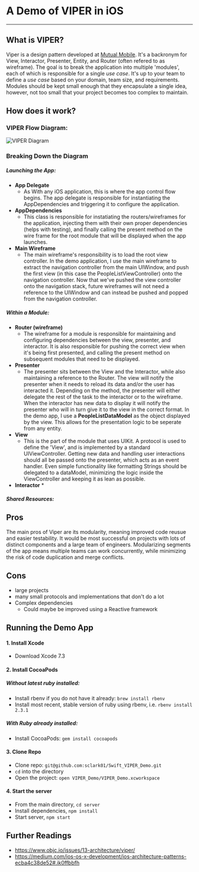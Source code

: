 # A Demo of VIPER in iOS
---

## What is VIPER?
Viper is a design pattern developed at [Mutual Mobile](https://github.com/mutualmobile/). It's a backronym for View, Interactor, Presenter, Entity, and Router (often refered to as wireframe). The goal is to break the application into multiple 'modules', each of which is responsible for a single *use case*. It's up to your team to define a *use case* based on your domain, team size, and requirements. Modules should be kept small enough that they encapsulate a single idea, however, not too small that your project becomes too complex to maintain. 
## How does it work?
### VIPER Flow Diagram:
![VIPER Diagram](https://raw.githubusercontent.com/sclark01/Swift_VIPER_Demo/master/viper_wireframe.png "VIPER Diagram")
### Breaking Down the Diagram
##### Launching the App:
* __App Delegate__
    * As With any iOS application, this is where the app control flow begins. The app delegate is responsible for instantiating the AppDependencies and triggering it to configure the application.
* __AppDependencies__
    * This class is responsible for instatiating the routers/wireframes for the application, injecting them with their own proper dependencies (helps with testing), and finally calling the present method on the wire frame for the root module that will be displayed when the app launches.
* __Main Wireframe__ 
    * The main wireframe's responsibility is to load the root view controller. In the demo application, I use the main wireframe to extract the navigation controller from the main UIWindow, and push the first view (in this case the PeopleListViewController) onto the navigation controller. Now that we've pushed the view controller onto the navigation stack, future wireframes will not need a reference to the UIWindow and can instead be pushed and popped from the navigation controller.
##### Within a Module:
* __Router (wireframe)__
    * The wireframe for a module is responsible for maintaining and configuring dependencies between the view, presenter, and interactor. It is also responsible for pushing the correct view when it's being first presented, and calling the present method on subsequent modules that need to be displayed.
* __Presenter__ 
    * The presenter sits between the View and the Interactor, while also maintaining a reference to the Router. The view will notify the presenter when it needs to reload its data and/or the user has interacted it. Depending on the method, the presenter will either delegate the rest of the task to the interactor or to the wireframe. When the interactor has new data to display it will notify the presenter who will in turn give it to the view in the correct format. In the demo app, I use a __PeopleListDataModel__ as the object displayed by the view. This allows for the presentation logic to be seperate from any entity. 
* __View__ 
    *  This is the part of the module that uses UIKit. A protocol is used to define the 'View', and is implemented by a standard UIViewController. Getting new data and handling user interactions should all be passed onto the presenter, which acts as an event handler. Even simple functionality like formatting Strings should be delegated to a dataModel, minimizing the logic inside the ViewController and keeping it as lean as possible. 
* __Interactor__ 
    * 
##### Shared Resources:

## Pros
The main pros of Viper are its modularity, meaning improved code reusue and easier testability. It would be most successful on projects with lots of distinct components and a large team of engineers. Modularizing segments of the app means multiple teams can work concurrently, while minimizing the risk of code duplication and merge conflicts. 

## Cons
* large projects
* many small protocols and implementations that don't do a lot
* Complex dependencies 
    * Could maybe be improved using a Reactive framework    

## Running the Demo App
#### 1. Install Xcode
* Download Xcode 7.3
#### 2. Install CocoaPods
##### Without latest ruby installed:
* Install rbenv if you do not have it already: `brew install rbenv`
* Install most recent, stable version of ruby using rbenv, i.e. `rbenv install 2.3.1` 

##### With Ruby already installed: 
* Install CocoaPods: `gem install cocoapods`

#### 3. Clone Repo 
* Clone repo: `git@github.com:sclark01/Swift_VIPER_Demo.git`
* `cd` into the directory
* Open the project: `open VIPER_Demo/VIPER_Demo.xcworkspace` 

#### 4. Start the server
* From the main directory, `cd server`
* Install dependencies, `npm install`
* Start server, `npm start`

## Further Readings
- https://www.objc.io/issues/13-architecture/viper/
- https://medium.com/ios-os-x-development/ios-architecture-patterns-ecba4c38de52#.ik0ffbbfh
